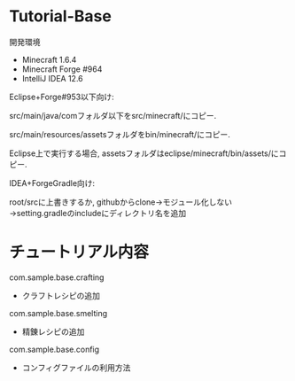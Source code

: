 Tutorial-Base
=============

開発環境
* Minecraft 1.6.4
* Minecraft Forge #964
* IntelliJ IDEA 12.6

Eclipse+Forge#953以下向け:

src/main/java/comフォルダ以下をsrc/minecraft/にコピー.

src/main/resources/assetsフォルダをbin/minecraft/にコピー.

Eclipse上で実行する場合, assetsフォルダはeclipse/minecraft/bin/assets/にコピー.


IDEA+ForgeGradle向け:

root/srcに上書きするか, githubからclone→モジュール化しない→setting.gradleのincludeにディレクトリ名を追加

チュートリアル内容
==================

com.sample.base.crafting

* クラフトレシピの追加

com.sample.base.smelting

* 精錬レシピの追加

com.sample.base.config

* コンフィグファイルの利用方法
